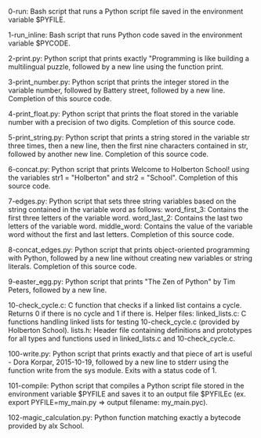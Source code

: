 0-run: Bash script that runs a Python script file saved in the environment variable $PYFILE.

1-run_inline: Bash script that runs Python code saved in the environment variable $PYCODE.

2-print.py: Python script that prints exactly "Programming is like building a multilingual puzzle, followed by a new line using the function print.

3-print_number.py: Python script that prints the integer stored in the variable number, followed by Battery street, followed by a new line.
Completion of this source code.

4-print_float.py: Python script that prints the float stored in the variable number with a precision of two digits.
Completion of this source code.

5-print_string.py: Python script that prints a string stored in the variable str three times, then a new line, then the first nine characters contained in str, followed by another new line.
Completion of this source code.

6-concat.py: Python script that prints Welcome to Holberton School! using the variables str1 = "Holberton" and str2 = "School".
Completion of this source code.

7-edges.py: Python script that sets three string variables based on the string contained in the variable word as follows:
word_first_3: Contains the first three letters of the variable word.
word_last_2: Contains the last two letters of the variable word.
middle_word: Contains the value of the variable word without the first and last letters.
Completion of this source code.

8-concat_edges.py: Python script that prints object-oriented programming with Python, followed by a new line without creating new variables or string literals.
Completion of this source code.

9-easter_egg.py: Python script that prints "The Zen of Python" by Tim Peters, followed by a new line.

10-check_cycle.c: C function that checks if a linked list contains a cycle.
Returns 0 if there is no cycle and 1 if there is.
Helper files:
linked_lists.c: C functions handling linked lists for testing 10-check_cycle.c (provided by Holberton School).
lists.h: Header file containing definitions and prototypes for all types and functions used in linked_lists.c and 10-check_cycle.c.

100-write.py: Python script that prints exactly and that piece of art is useful - Dora Korpar, 2015-10-19, followed by a new line to stderr using the function write from the sys module.
Exits with a status code of 1.

101-compile: Python script that compiles a Python script file stored in the environment variable $PYFILE and saves it to an output file $PYFILEc (ex. export PYFILE=my_main.py => output filename: my_main.pyc).

102-magic_calculation.py: Python function matching exactly a bytecode provided by alx School.
